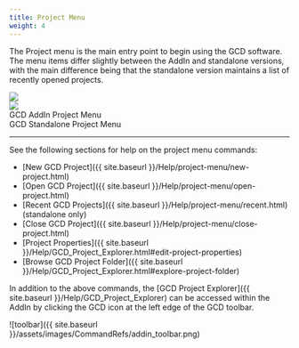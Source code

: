 ```yaml
---
title: Project Menu
weight: 4
---
```


The Project menu is the main entry point to begin using the GCD software. The menu items differ slightly between the AddIn and standalone versions, with the main difference being that the standalone version maintains a list of recently opened projects.

<div class="row">
	<div class="columns medium-6 small-12" style="text-align: center">
		<img src="{{ site.baseurl }}/assets/images/CommandRefs/01_Project/addin_project_menu.png">
	</div>
	<div class="columns medium-6 small-12" style="text-align: center">
		<img src="{{ site.baseurl }}/assets/images/CommandRefs/01_Project/standalone_project_menu.png">
	</div>
</div>
<div class="row">
	<div class="columns medium-6 small-12" style="text-align: center">
		GCD AddIn Project Menu
	</div>
	<div class="columns medium-6 small-12" style="text-align: center">
		GCD Standalone Project Menu
	</div>
</div>

------

See the following sections for help on the project menu commands:

- [New GCD Project]({{ site.baseurl }}/Help/project-menu/new-project.html)
- [Open GCD Project]({{ site.baseurl }}/Help/project-menu/open-project.html)
- [Recent GCD Projects]({{ site.baseurl }}/Help/project-menu/recent.html) (standalone only)
- [Close GCD Project]({{ site.baseurl }}/Help/project-menu/close-project.html)
- [Project Properties]({{ site.baseurl }}/Help/GCD_Project_Explorer.html#edit-project-properties)
- [Browse GCD Project Folder]({{ site.baseurl }}/Help/GCD_Project_Explorer.html#explore-project-folder)

In addition to the above commands, the [GCD Project Explorer]({{ site.baseurl }}/Help/GCD_Project_Explorer) can be accessed within the AddIn by clicking the GCD icon at the left edge of the GCD toolbar.

![toolbar]({{ site.baseurl }}/assets/images/CommandRefs/addin_toolbar.png)
